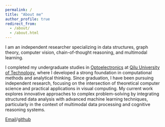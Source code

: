 ```yaml
---
permalink: /
title: "About me"
author_profile: true
redirect_from: 
  - /about/
  - /about.html
---
```


I am an independent researcher specializing in data structures, graph theory, computer vision, chain-of-thought reasoning, and multimodal learning. 

I completed my undergraduate studies in [Optoelectronics](https://gdxy.qlu.edu.cn/) at [Qilu University of Technology](https://www.qlu.edu.cn/), where I developed a strong foundation in computational methods and analytical thinking. Since graduation, I have been pursuing independent research, focusing on the intersection of theoretical computer science and practical applications in visual computing. My current work explores innovative approaches to complex problem-solving by integrating structured data analysis with advanced machine learning techniques, particularly in the context of multimodal data processing and cognitive reasoning systems.

[Email](zhangsihang157@gmail.com)/[github](https://github.com/zhangsihang157)
